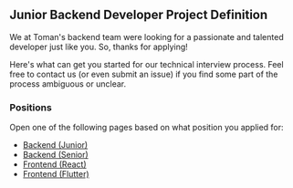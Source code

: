 ## Junior Backend Developer Project Definition
We at Toman's backend team were looking for a passionate and talented developer just like you. So, thanks for applying!

Here's what can get you started for our technical interview process. Feel free to contact us (or even submit an issue) if you find some part of the process ambiguous or unclear.

### Positions
Open one of the following pages based on what position you applied for:
- [Backend (Junior)](https://github.com/toman-pay/interview-projects/blob/main/backend-junior.md)
- [Backend (Senior)](https://github.com/toman-pay/interview-projects/blob/main/backend-senior.md)
- [Frontend (React)](https://github.com/toman-pay/interview-projects/blob/main/frontend-react.md)
- [Frontend (Flutter)](https://github.com/toman-pay/interview-projects/blob/main/frontend-flutter.md)

